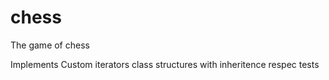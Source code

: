 # chess
The game of chess

Implements
  Custom iterators
  class structures with inheritence
  respec tests
